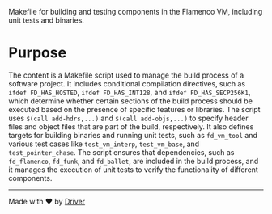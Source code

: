 <!--------------------------------------------------------------------------------->
<!-- IMPORTANT: This file is auto-generated by Driver (https://driver.ai). -------->
<!-- Manual edits may be overwritten on future commits. --------------------------->
<!--------------------------------------------------------------------------------->

Makefile for building and testing components in the Flamenco VM, including unit tests and binaries.

# Purpose
The content is a Makefile script used to manage the build process of a software project. It includes conditional compilation directives, such as `ifdef FD_HAS_HOSTED`, `ifdef FD_HAS_INT128`, and `ifdef FD_HAS_SECP256K1`, which determine whether certain sections of the build process should be executed based on the presence of specific features or libraries. The script uses `$(call add-hdrs,...)` and `$(call add-objs,...)` to specify header files and object files that are part of the build, respectively. It also defines targets for building binaries and running unit tests, such as `fd_vm_tool` and various test cases like `test_vm_interp`, `test_vm_base`, and `test_pointer_chase`. The script ensures that dependencies, such as `fd_flamenco`, `fd_funk`, and `fd_ballet`, are included in the build process, and it manages the execution of unit tests to verify the functionality of different components.

---
Made with ❤️ by [Driver](https://www.driver.ai/)